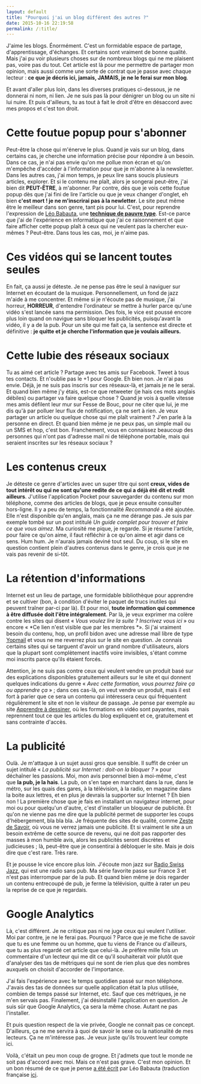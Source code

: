 ```yaml
---
layout: default
title: "Pourquoi j'ai un blog différent des autres ?"
date: 2015-10-16 22:19:58
permalink: /:title/
---
```

J'aime les blogs. Énormément. C'est un formidable espace de partage, d'apprentissage, d'échanges. Et certains sont vraiment de bonne qualité. Mais j'ai pu voir plusieurs choses sur de nombreux blogs qui ne me plaisent pas, voire pas du tout. Cet article est là pour me permettre de partager mon opinion, mais aussi comme une sorte de contrat que je passe avec chaque lecteur : **ce que je décris ici, jamais, JAMAIS, je ne le ferai sur mon blog**.

<!--excerpt-->

Et avant d'aller plus loin, dans les diverses pratiques ci-dessous, je ne donnerai ni nom, ni lien. Je ne suis pas là pour dénigrer un blog ou un site ni lui nuire. Et puis d'ailleurs, tu as tout à fait le droit d'être en désaccord avec mes propos et c'est ton droit.

# Cette foutue popup pour s'abonner

Peut-être la chose qui m'énerve le plus. Quand je vais sur un blog, dans certains cas, je cherche une information précise pour répondre à un besoin. Dans ce cas, je n'ai pas envie qu'on me pollue mon écran et qu'on m'empêche d'accéder à l'information pour que je m'abonne à la newsletter. Dans les autres cas, j'ai mon temps, je peux lire sans soucis plusieurs articles, explorer. Et si le contenu me plaît, alors je songerai peut-être, j'ai bien dit **PEUT-ÊTRE**, à m'abonner. Par contre, dès que je vois cette foutue popup dès que j'ai fini de lire l'article ou que je veux changer d'onglet, eh bien **c'est mort ! je ne m'inscrirai pas à la newletter**. Le site peut même être le meilleur dans son genre, tant pis pour lui. C'est, pour reprendre l'expression de [Léo Babauta](https://zenhabits.net/about/), une **[technique de pauvre type](https://habitudes-zen.net/2013/sornettes-le-guide-pour-faire-ce-que-vous-aimez/)**. Est-ce parce que j'ai de l'expérience en informatique que j'ai ce raisonnement et que faire afficher cette popup plaît à ceux qui ne veulent pas la chercher eux-mêmes ? Peut-être. Dans tous les cas, moi, je n'aime pas.

# Ces vidéos qui se lancent toutes seules

En fait, ça aussi je déteste. Je ne pense pas être le seul à naviguer sur Internet en écoutant de la musique. Personnellement, un fond de jazz m'aide à me concentrer. Et même si je n'écoute pas de musique, j'ai horreur, **HORREUR**, d'entendre l'ordinateur se mettre à hurler parce qu'une vidéo s'est lancée sans ma permission. Des fois, le vice est poussé encore plus loin quand on navigue sans bloquer les publicités, puisqu'avant la vidéo, il y a de la pub. Pour un site qui me fait ça, la sentence est directe et définitive : **je quitte et je cherche l'information que je voulais ailleurs.**

# Cette lubie des réseaux sociaux

Tu as aimé cet article ? Partage avec tes amis sur Facebook. Tweet à tous tes contacts. Et n'oublie pas le +1 pour Google. Eh bien non. Je n'ai pas envie. Déjà, je ne suis pas inscris sur ces réseaux-là, et jamais je ne le serai. Et quand bien même j'y étais, est-ce que retweeter (je hais ces mots anglais débiles) ou partager va faire quelque chose ? Quand je vois à quelle vitesse mes amis défilent leur mur sur Fesse de Bouc, pour ne citer que lui, je me dis qu'à par polluer leur flux de notification, ça ne sert à rien. Je veux partager un article ou quelque chose qui me plaît vraiment ? J'en parle à la personne en direct. Et quand bien même je ne peux pas, un simple mail ou un SMS et hop, c'est bon. Franchement, vous en connaissez beaucoup des personnes qui n'ont pas d'adresse mail ni de téléphone portable, mais qui seraient inscrites sur les réseaux sociaux ?

# Les contenus creux

Je déteste ce genre d'articles avec un super titre qui sont **creux, vides de tout intérêt ou qui ne sont qu'une redite de ce qui a déjà été dit et redit ailleurs**. J'utilise l'application Pocket pour sauvegarder du contenu sur mon téléphone, comme des articles de blogs, que je peux ensuite consulter hors-ligne. Il y a peu de temps, la fonctionnalité *Recommandé* a été ajoutée. Elle n'est disponible qu'en anglais, mais ça ne me dérange pas. Je suis par exemple tombé sur un post intitulé *Un guide complet pour trouver et faire ce que vous aimez*. Ma curiosité me pique, je regarde. Si je résume l'article, pour faire ce qu'on aime, il faut réfléchir à ce qu'on aime et agir dans ce sens. Hum hum. Je n'aurais jamais deviné tout seul. Du coup, si le site en question contient plein d'autres contenus dans le genre, je crois que je ne vais pas revenir de si-tôt.

# La rétention d'informations

Internet est un lieu de partage, une formidable bibliothèque pour apprendre et se cultiver (bon, à condition d'éviter le paquet de trucs inutiles qui peuvent traîner par-ci par là). Et pour moi, **toute information qui commence à être diffusée doit l'être intégralement**. Par là, je veux exprimer ma colère contre les sites qui disent « *Vous voulez lire la suite ? Inscrivez vous ici* » ou encore « *Ce lien n'est visible que par les membres *». Si j'ai vraiment besoin du contenu, hop, un profil bidon avec une adresse mail libre de type [Yopmail](http://www.yopmail.com/) et vous ne me reverrez plus sur le site en question. Je connais certains sites qui se targuent d'avoir un grand nombre d'utilisateurs, alors que la plupart sont complètement inactifs voire invisibles, s'étant comme moi inscrits parce qu'ils étaient forcés.

Attention, je ne suis pas contre ceux qui veulent vendre un produit basé sur des explications disponibles gratuitement ailleurs sur le site et qui donnent quelques indications du genre « *Avec cette formation, vous pourrez faire ça ou apprendre ça* » ; dans ces cas-là, on veut vendre un produit, mais il est fort à parier que ce sera un contenu qui intéressera ceux qui fréquentent régulièrement le site et non le visiteur de passage. Je pense par exemple au site [Apprendre à dessiner](https://www.apprendre-a-dessiner.org/), où les formations en vidéo sont payantes, mais reprennent tout ce que les articles du blog expliquent et ce, gratuitement et sans contrainte d'accès.

# La publicité

Oulà. Je m'attaque à un sujet aussi gros que sensible. Il suffit de créer un sujet intitulé « *La publicité sur Internet : doit-on la bloquer ?* » pour déchaîner les passions. Moi, mon avis personnel bien à moi-même, c'est que **la pub, je la hais**. La pub, on s'en tape en marchant dans la rue, dans le métro, sur les quais des gares, à la télévision, à la radio, en magazine dans la boite aux lettres, et en plus je devrais la supporter sur Internet ? Eh bien non ! La première chose que je fais en installant un navigateur internet, pour moi ou pour quelqu'un d'autre, c'est d'installer un bloqueur de publicité. Et qu'on ne vienne pas me dire que la publicité permet de supporter les coups d'hébergement, bla bla bla. Je fréquente des sites de qualité, comme [Zeste de Savoir](https://zestedesavoir.com/), où vous ne verrez jamais une publicité. Et si vraiment le site a un besoin extrême de cette source de revenu, qui ne doit pas rapporter des masses à mon humble avis, alors les publicités seront discrètes et judicieuses ; là, peut-être que je consentirai à débloquer le site. Mais je dois dire que c'est rare. Très rare.

Et je pousse le vice encore plus loin. J'écoute mon jazz sur [Radio Swiss Jazz](http://www.radioswissjazz.ch/fr/radio/notre-radio-en-bref), qui est une radio sans pub. Ma série favorite passe sur France 3 et n'est pas interrompue par de la pub. Et quand bien même je dois regarder un contenu entrecoupé de pub, je ferme la télévision, quitte à rater un peu la reprise de ce que je regardais.

# Google Analytics

Là, c'est différent. Je ne critique pas ni ne juge ceux qui veulent l'utiliser. Moi par contre, je ne le ferai pas. Pourquoi ? Parce que je me fiche de savoir que tu es une femme ou un homme, que tu viens de France ou d'ailleurs, que tu as plus regardé cet article que celui-là. Je préfère mille fois un commentaire d'un lecteur qui me dit ce qu'il souhaiterait voir plutôt que d'analyser des tas de métriques qui ne sont de rien plus que des nombres auxquels on choisit d'accorder de l'importance.

J'ai fais l'expérience avec le temps quotidien passé sur mon téléphone. J'avais des tas de données sur quelle application était la plus utilisée, combien de temps passé sur Internet, etc. Sauf que ces métriques, je ne m'en servais pas. Finalement, j'ai désinstallé l'application en question. Je suis sûr que Google Analytics, ça sera la même chose. Autant ne pas l'installer.

Et puis question respect de la vie privée, Google ne connait pas ce concept. D'ailleurs, ça ne me servira à quoi de savoir le sexe ou la nationalité de mes lecteurs. Ça ne m'intéresse pas. Je veux juste qu'ils trouvent leur compte ici.

Voilà, c'était un peu mon coup de grogne. Et j'admets que tout le monde ne soit pas d'accord avec moi. Mais ce n'est pas grave. C'est mon opinion. Et un bon résumé de ce que je pense [a été écrit](http://zenhabits.net/shhh/) par Léo Babauta (traduction française [ici](https://habitudes-zen.net/2013/la-theorie-de-linfluence-calme/).